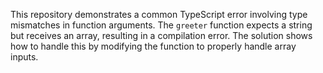 This repository demonstrates a common TypeScript error involving type mismatches in function arguments. The `greeter` function expects a string but receives an array, resulting in a compilation error. The solution shows how to handle this by modifying the function to properly handle array inputs.